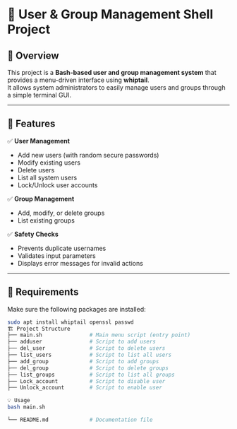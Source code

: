 # 🧩 User & Group Management Shell Project

## 📘 Overview
This project is a **Bash-based user and group management system** that provides a menu-driven interface using **whiptail**.  
It allows system administrators to easily manage users and groups through a simple terminal GUI.

---

## 🚀 Features

✅ **User Management**
- Add new users (with random secure passwords)
- Modify existing users
- Delete users
- List all system users
- Lock/Unlock user accounts

✅ **Group Management**
- Add, modify, or delete groups
- List existing groups

✅ **Safety Checks**
- Prevents duplicate usernames
- Validates input parameters
- Displays error messages for invalid actions

---

## 🧰 Requirements

Make sure the following packages are installed:

```bash
sudo apt install whiptail openssl passwd
🏗️ Project Structure
├── main.sh               # Main menu script (entry point)
├── adduser               # Script to add users
├── del_user              # Script to delete users
├── list_users            # Script to list all users
├── add_group             # Script to add groups
├── del_group             # Script to delete groups
├── list_groups           # Script to list all groups
├── Lock_account          # Script to disable user
├── Unlock_account        # Script to enable user

💡 Usage
bash main.sh

└── README.md             # Documentation file

